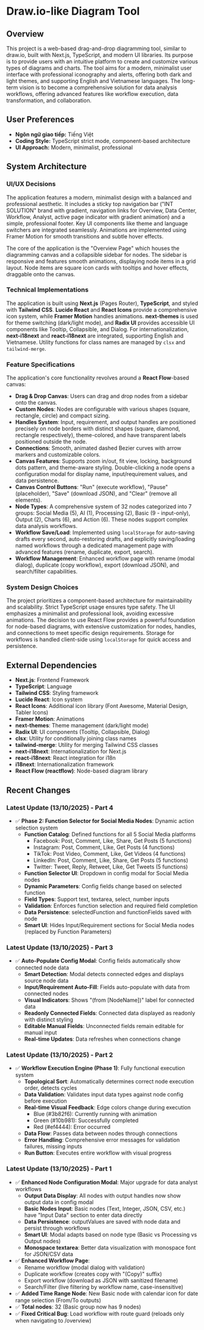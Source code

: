# Draw.io-like Diagram Tool

## Overview
This project is a web-based drag-and-drop diagramming tool, similar to draw.io, built with Next.js, TypeScript, and modern UI libraries. Its purpose is to provide users with an intuitive platform to create and customize various types of diagrams and charts. The tool aims for a modern, minimalist user interface with professional iconography and alerts, offering both dark and light themes, and supporting English and Vietnamese languages. The long-term vision is to become a comprehensive solution for data analysis workflows, offering advanced features like workflow execution, data transformation, and collaboration.

## User Preferences
- **Ngôn ngữ giao tiếp:** Tiếng Việt
- **Coding Style:** TypeScript strict mode, component-based architecture
- **UI Approach:** Modern, minimalist, professional

## System Architecture

### UI/UX Decisions
The application features a modern, minimalist design with a balanced and professional aesthetic. It includes a sticky top navigation bar ("INT SOLUTION" brand with gradient, navigation links for Overview, Data Center, Workflow, Analyst, active page indicator with gradient animation) and a simple, professional footer. Key UI components like theme and language switchers are integrated seamlessly. Animations are implemented using Framer Motion for smooth transitions and subtle hover effects.

The core of the application is the "Overview Page" which houses the diagramming canvas and a collapsible sidebar for nodes. The sidebar is responsive and features smooth animations, displaying node items in a grid layout. Node items are square icon cards with tooltips and hover effects, draggable onto the canvas.

### Technical Implementations
The application is built using **Next.js** (Pages Router), **TypeScript**, and styled with **Tailwind CSS**. **Lucide React** and **React Icons** provide a comprehensive icon system, while **Framer Motion** handles animations. **next-themes** is used for theme switching (dark/light mode), and **Radix UI** provides accessible UI components like Tooltip, Collapsible, and Dialog. For internationalization, **next-i18next** and **react-i18next** are integrated, supporting English and Vietnamese. Utility functions for class names are managed by `clsx` and `tailwind-merge`.

### Feature Specifications
The application's core functionality revolves around a **React Flow**-based canvas:
- **Drag & Drop Canvas**: Users can drag and drop nodes from a sidebar onto the canvas.
- **Custom Nodes**: Nodes are configurable with various shapes (square, rectangle, circle) and compact sizing.
- **Handles System**: Input, requirement, and output handles are positioned precisely on node borders with distinct shapes (square, diamond, rectangle respectively), theme-colored, and have transparent labels positioned outside the node.
- **Connections**: Smooth, animated dashed Bezier curves with arrow markers and customizable colors.
- **Canvas Features**: Supports zoom in/out, fit view, locking, background dots pattern, and theme-aware styling. Double-clicking a node opens a configuration modal for display name, input/requirement values, and data persistence.
- **Canvas Control Buttons**: "Run" (execute workflow), "Pause" (placeholder), "Save" (download JSON), and "Clear" (remove all elements).
- **Node Types**: A comprehensive system of 32 nodes categorized into 7 groups: Social Media (5), AI (1), Processing (2), Basic (9 - input-only), Output (2), Charts (6), and Action (6). These nodes support complex data analysis workflows.
- **Workflow Save/Load**: Implemented using `localStorage` for auto-saving drafts every second, auto-restoring drafts, and explicitly saving/loading named workflows through a dedicated management page with advanced features (rename, duplicate, export, search).
- **Workflow Management**: Enhanced workflow page with rename (modal dialog), duplicate (copy workflow), export (download JSON), and search/filter capabilities.

### System Design Choices
The project prioritizes a component-based architecture for maintainability and scalability. Strict TypeScript usage ensures type safety. The UI emphasizes a minimalist and professional look, avoiding excessive animations. The decision to use React Flow provides a powerful foundation for node-based diagrams, with extensive customization for nodes, handles, and connections to meet specific design requirements. Storage for workflows is handled client-side using `localStorage` for quick access and persistence.

## External Dependencies
- **Next.js**: Frontend Framework
- **TypeScript**: Language
- **Tailwind CSS**: Styling framework
- **Lucide React**: Icon system
- **React Icons**: Additional icon library (Font Awesome, Material Design, Tabler Icons)
- **Framer Motion**: Animations
- **next-themes**: Theme management (dark/light mode)
- **Radix UI**: UI components (Tooltip, Collapsible, Dialog)
- **clsx**: Utility for conditionally joining class names
- **tailwind-merge**: Utility for merging Tailwind CSS classes
- **next-i18next**: Internationalization for Next.js
- **react-i18next**: React integration for i18n
- **i18next**: Internationalization framework
- **React Flow (reactflow)**: Node-based diagram library

## Recent Changes

### Latest Update (13/10/2025) - Part 4
- ✅ **Phase 2: Function Selector for Social Media Nodes**: Dynamic action selection system
  - **Function Catalog**: Defined functions for all 5 Social Media platforms
    - Facebook: Post, Comment, Like, Share, Get Posts (5 functions)
    - Instagram: Post, Comment, Like, Get Posts (4 functions)
    - TikTok: Post Video, Comment, Like, Get Videos (4 functions)
    - LinkedIn: Post, Comment, Like, Share, Get Posts (5 functions)
    - Twitter: Tweet, Reply, Retweet, Like, Get Tweets (5 functions)
  - **Function Selector UI**: Dropdown in config modal for Social Media nodes
  - **Dynamic Parameters**: Config fields change based on selected function
  - **Field Types**: Support text, textarea, select, number inputs
  - **Validation**: Enforces function selection and required field completion
  - **Data Persistence**: selectedFunction and functionFields saved with node
  - **Smart UI**: Hides Input/Requirement sections for Social Media nodes (replaced by Function Parameters)

### Latest Update (13/10/2025) - Part 3
- ✅ **Auto-Populate Config Modal**: Config fields automatically show connected node data
  - **Smart Detection**: Modal detects connected edges and displays source node data
  - **Input/Requirement Auto-Fill**: Fields auto-populate with data from connected nodes
  - **Visual Indicators**: Shows "(from [NodeName])" label for connected data
  - **Readonly Connected Fields**: Connected data displayed as readonly with distinct styling
  - **Editable Manual Fields**: Unconnected fields remain editable for manual input
  - **Real-time Updates**: Data refreshes when connections change

### Latest Update (13/10/2025) - Part 2
- ✅ **Workflow Execution Engine (Phase 1)**: Fully functional execution system
  - **Topological Sort**: Automatically determines correct node execution order, detects cycles
  - **Data Validation**: Validates input data types against node config before execution
  - **Real-time Visual Feedback**: Edge colors change during execution
    - Blue (#3b82f6): Currently running with animation
    - Green (#10b981): Successfully completed
    - Red (#ef4444): Error occurred
  - **Data Flow**: Passes data between nodes through connections
  - **Error Handling**: Comprehensive error messages for validation failures, missing inputs
  - **Run Button**: Executes entire workflow with visual progress

### Latest Update (13/10/2025) - Part 1
- ✅ **Enhanced Node Configuration Modal**: Major upgrade for data analyst workflows
  - **Output Data Display**: All nodes with output handles now show output data in config modal
  - **Basic Nodes Input**: Basic nodes (Text, Integer, JSON, CSV, etc.) have "Input Data" section to enter data directly
  - **Data Persistence**: outputValues are saved with node data and persist through workflows
  - **Smart UI**: Modal adapts based on node type (Basic vs Processing vs Output nodes)
  - **Monospace textarea**: Better data visualization with monospace font for JSON/CSV data
- ✅ **Enhanced Workflow Page**: 
  - Rename workflow (modal dialog with validation)
  - Duplicate workflow (creates copy with "(Copy)" suffix)
  - Export workflow (download as JSON with sanitized filename)
  - Search/Filter (live filtering by workflow name, case-insensitive)
- ✅ **Added Time Range Node**: New Basic node with calendar icon for date range selection (From/To outputs)
- ✅ **Total nodes**: 32 (Basic group now has 9 nodes)
- ✅ **Fixed Critical Bug**: Load workflow with route guard (reloads only when navigating to /overview)